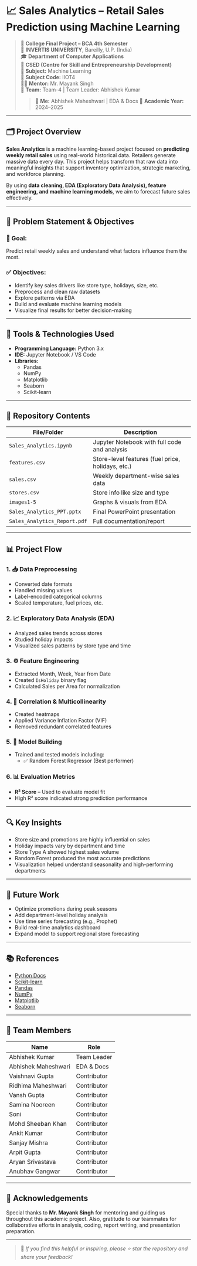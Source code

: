 # 📈 Sales Analytics – Retail Sales Prediction using Machine Learning

> 🏫 **College Final Project – BCA 4th Semester**  
> 🏢 **INVERTIS UNIVERSITY**, Bareilly, U.P. (India)  
> 🎓 **Department of Computer Applications**  
> 💼 **CSED (Centre for Skill and Entrepreneurship Development)**  
> 📘 **Subject:** Machine Learning  
> 📗 **Subject Code:** IIOT4  
> 👨‍🏫 **Mentor:** Mr. Mayank Singh  
> 👥 **Team:** Team-4 | Team Leader: Abhishek Kumar
> > 👥 **Me:**  Abhishek Maheshwari | EDA & Docs 
> 📅 **Academic Year:** 2024–2025

---

## 🗂️ Project Overview

**Sales Analytics** is a machine learning-based project focused on **predicting weekly retail sales** using real-world historical data. Retailers generate massive data every day. This project helps transform that raw data into meaningful insights that support inventory optimization, strategic marketing, and workforce planning.

By using **data cleaning, EDA (Exploratory Data Analysis), feature engineering, and machine learning models**, we aim to forecast future sales effectively.

---

## 📌 Problem Statement & Objectives

### 🎯 Goal:
Predict retail weekly sales and understand what factors influence them the most.

### ✅ Objectives:
- Identify key sales drivers like store type, holidays, size, etc.
- Preprocess and clean raw datasets
- Explore patterns via EDA
- Build and evaluate machine learning models
- Visualize final results for better decision-making

---

## 🧰 Tools & Technologies Used

- **Programming Language:** Python 3.x  
- **IDE:** Jupyter Notebook / VS Code  
- **Libraries:**  
  - Pandas  
  - NumPy  
  - Matplotlib  
  - Seaborn  
  - Scikit-learn  

---

## 📁 Repository Contents

| File/Folder                   | Description                                      |
|------------------------------|--------------------------------------------------|
| `Sales_Analytics.ipynb`      | Jupyter Notebook with full code and analysis     |
| `features.csv`               | Store-level features (fuel price, holidays, etc.)|
| `sales.csv`                  | Weekly department-wise sales data                |
| `stores.csv`                 | Store info like size and type                    |
| `images1-5`                  | Graphs & visuals from EDA                        |
| `Sales_Analytics_PPT.pptx`   | Final PowerPoint presentation                    |
| `Sales_Analytics_Report.pdf` | Full documentation/report                        |

---

## 📊 Project Flow

### 1. 📥 Data Preprocessing
- Converted date formats
- Handled missing values
- Label-encoded categorical columns
- Scaled temperature, fuel prices, etc.

### 2. 📈 Exploratory Data Analysis (EDA)
- Analyzed sales trends across stores
- Studied holiday impacts
- Visualized sales patterns by store type and time

### 3. ⚙️ Feature Engineering
- Extracted Month, Week, Year from Date
- Created `IsHoliday` binary flag
- Calculated Sales per Area for normalization

### 4. 🔄 Correlation & Multicollinearity
- Created heatmaps
- Applied Variance Inflation Factor (VIF)
- Removed redundant correlated features

### 5. 🤖 Model Building
- Trained and tested models including:
  - ✅ Random Forest Regressor (Best performer)

### 6. 📊 Evaluation Metrics
- **R² Score** – Used to evaluate model fit
- High R² score indicated strong prediction performance

---

## 🔍 Key Insights

- Store size and promotions are highly influential on sales
- Holiday impacts vary by department and time
- Store Type A showed highest sales volume
- Random Forest produced the most accurate predictions
- Visualization helped understand seasonality and high-performing departments

---

## 📌 Future Work

- Optimize promotions during peak seasons
- Add department-level holiday analysis
- Use time series forecasting (e.g., Prophet)
- Build real-time analytics dashboard
- Expand model to support regional store forecasting

---

## 📚 References

- [Python Docs](https://docs.python.org)
- [Scikit-learn](https://scikit-learn.org)
- [Pandas](https://pandas.pydata.org)
- [NumPy](https://numpy.org)
- [Matplotlib](https://matplotlib.org)
- [Seaborn](https://seaborn.pydata.org)

---

## 👥 Team Members

| Name                | Role           |
|---------------------|----------------|
| Abhishek Kumar      | Team Leader    |
| Abhishek Maheshwari | EDA & Docs     |
| Vaishnavi Gupta     | Contributor    |
| Ridhima Maheshwari  | Contributor    |
| Vansh Gupta         | Contributor    |
| Samina Nooreen      | Contributor    |
| Soni                | Contributor    |
| Mohd Sheeban Khan   | Contributor    |
| Ankit Kumar         | Contributor    |
| Sanjay Mishra       | Contributor    |
| Arpit Gupta         | Contributor    |
| Aryan Srivastava    | Contributor    |
| Anubhav Gangwar     | Contributor    |

---

## 🙏 Acknowledgements

Special thanks to **Mr. Mayank Singh** for mentoring and guiding us throughout this academic project. Also, gratitude to our teammates for collaborative efforts in analysis, coding, report writing, and presentation preparation.

---

> 🌟 *If you find this helpful or inspiring, please ⭐ star the repository and share your feedback!*
